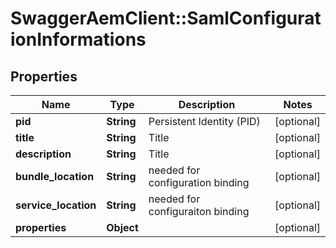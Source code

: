 # SwaggerAemClient::SamlConfigurationInformations

## Properties
Name | Type | Description | Notes
------------ | ------------- | ------------- | -------------
**pid** | **String** | Persistent Identity (PID) | [optional] 
**title** | **String** | Title | [optional] 
**description** | **String** | Title | [optional] 
**bundle_location** | **String** | needed for configuration binding | [optional] 
**service_location** | **String** | needed for configuraiton binding | [optional] 
**properties** | **Object** |  | [optional] 


